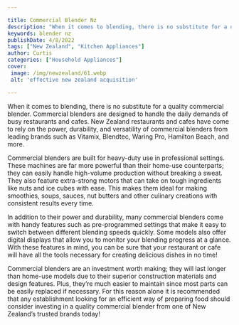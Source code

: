 ```yaml
---

title: Commercial Blender Nz
description: "When it comes to blending, there is no substitute for a quality commercial blender. Commercial blenders are designed to handle the...keep reading to learn"
keywords: blender nz
publishDate: 4/8/2022
tags: ["New Zealand", "Kitchen Appliances"]
author: Curtis
categories: ["Household Appliances"]
cover: 
 image: /img/newzealand/61.webp
 alt: 'effective new zealand acquisition'

---
```


When it comes to blending, there is no substitute for a quality commercial blender. Commercial blenders are designed to handle the daily demands of busy restaurants and cafes. New Zealand restaurants and cafes have come to rely on the power, durability, and versatility of commercial blenders from leading brands such as Vitamix, Blendtec, Waring Pro, Hamilton Beach, and more.

Commercial blenders are built for heavy-duty use in professional settings. These machines are far more powerful than their home-use counterparts; they can easily handle high-volume production without breaking a sweat. They also feature extra-strong motors that can take on tough ingredients like nuts and ice cubes with ease. This makes them ideal for making smoothies, soups, sauces, nut butters and other culinary creations with consistent results every time. 

In addition to their power and durability, many commercial blenders come with handy features such as pre-programmed settings that make it easy to switch between different blending speeds quickly. Some models also offer digital displays that allow you to monitor your blending progress at a glance. With these features in mind, you can be sure that your restaurant or cafe will have all the tools necessary for creating delicious dishes in no time! 

Commercial blenders are an investment worth making; they will last longer than home-use models due to their superior construction materials and design features. Plus, they’re much easier to maintain since most parts can be easily replaced if necessary. For this reason alone it is recommended that any establishment looking for an efficient way of preparing food should consider investing in a quality commercial blender from one of New Zealand’s trusted brands today!
